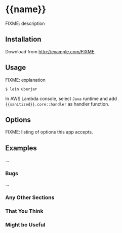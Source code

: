 # {{name}}

FIXME: description

## Installation

Download from http://example.com/FIXME.

## Usage

FIXME: explanation

    $ lein uberjar

In AWS Lambda console, select `Java` runtime and add `{{sanitized}}.core::handler` as handler function.

## Options

FIXME: listing of options this app accepts.

## Examples

...

### Bugs

...

### Any Other Sections
### That You Think
### Might be Useful

